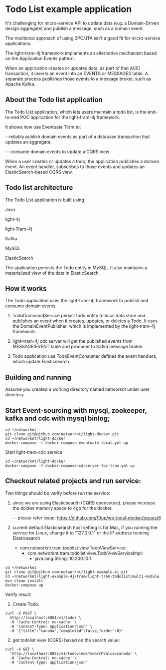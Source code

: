 # Todo List example application

It's challenging for micro-service API to update data (e.g. a Domain-Driven design aggregate) and 
publish a message, such as a domain event.

The traditional approach of using 2PC/JTA isn't a good fit for micro-service applications.

The light-tram-4j framework implements an alternative mechanism based on the Application Events 
pattern.

When an application creates or updates data, as part of that ACID transaction, it inserts an event 
into an EVENTS or MESSAGES table. A separate process publishes those events to a message broker, such 
as Apache Kafka.



## About the Todo list application

The Todo List application, which lets users maintain a todo list, is the end-to-end POC application 
for the light-tram-4j framework.

It shows how use Eventuate Tram to:

  --reliably publish domain events as part of a database transaction that updates an aggregate.

  -- consume domain events to update a CQRS view
  
When a user creates or updates a todo, the application publishes a domain event. An event handler, 
subscribes to those events and updates an ElasticSearch-based CQRS view.

## Todo list architecture


The Todo List application is built using

Java

light-4j

light-Tram-4j

Kafka

MySQL

ElasticSearch


The application persists the Todo entity in MySQL. It also maintains a materialized view of the data in 
ElasticSearch.


## How it works


The Todo application uses the light-tram-4j framework to publish and consume domain events.

1. TodoCommandService persist todo entity to local data store and publishes an event when it creates, updates, or deletes a Todo. It uses the DomainEventPublisher, which is implemented by the light-tram-4j framework.

2. light-tram-4j cdc server will get the published events from MESSAGE/EVENT table and producer to Kafka message broker.

3. Todo application use TodoEventConsumer defines the event handlers, which update Elasticsearch.




## Building and running


Assume you created a working directory named networknt under user directory.


## Start Event-sourcing with mysql, zookeeper, kafka and cdc with mysql binlog;

```
cd ~/networknt
git clone git@github.com:networknt/light-docker.git
cd ~/networknt/light-docker
docker-compose -f docker-compose-eventuate-local.yml up

```


Start light-tram-cdc service

```
cd ~/networknt/light-docker
docker-compose -f docker-compose-cdcserver-for-tram.yml up

```


## Checkout related projects and run service:

Two things should be verify before run the service:

1. since we are using Elasticsearch (CQRS opensouce), please increase the docker memory space to 4gb  for the docker.

    -- please refer issue: https://github.com/10up/wp-local-docker/issues/6

2. current default Elasticsearch host setting is for Mac, if you running the service for Linux, change it to "127.0.0.1" or the IP address running Elasticsearch

   - com.networknt.tram.todolist.view.TodoViewService:
     - com.networknt.tram.todolist.view.TodoViewServiceImpl:
       - java.lang.String: 10.200.10.1


```
cd ~/networknt
git clone git@github.com:networknt/light-example-4j.git
cd ~/networknt/light-example-4j/tram/light-tram-todolist/multi-module
mvn clean install
docker-compose up
```


Verify result:

1. Create Todo:

```
curl -X POST \
  http://localhost:8081/v1/todos \
  -H 'Cache-Control: no-cache' \
  -H 'Content-Type: application/json' \
  -d '{"title":"canada","completed":false,"order":0}'

```

2. get todolist view (CQRS) based on the search value:

```
curl -X GET \
  'http://localhost:8082/v1/todoviews?searchValue=canada' \
  -H 'Cache-Control: no-cache' \
  -H 'Content-Type: application/json'
```